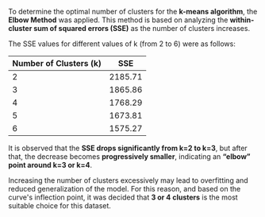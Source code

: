 To determine the optimal number of clusters for the **k-means algorithm**, the **Elbow Method** was applied. This method is based on analyzing the **within-cluster sum of squared errors (SSE)** as the number of clusters increases.

The SSE values for different values of k (from 2 to 6) were as follows:

| Number of Clusters (k) | SSE     |
| ---------------------- | ------- |
| 2                      | 2185.71 |
| 3                      | 1865.86 |
| 4                      | 1768.29 |
| 5                      | 1673.81 |
| 6                      | 1575.27 |
It is observed that the **SSE drops significantly from k=2 to k=3**, but after that, the decrease becomes **progressively smaller**, indicating an **“elbow” point around k=3 or k=4**.

Increasing the number of clusters excessively may lead to overfitting and reduced generalization of the model. For this reason, and based on the curve's inflection point, it was decided that **3 or 4 clusters** is the most suitable choice for this dataset.